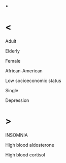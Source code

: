 # .

# <

Adult

Elderly

Female

African-American

Low socioeconomic status

Single

Depression

# >

INSOMNIA

High blood aldosterone

High blood cortisol

